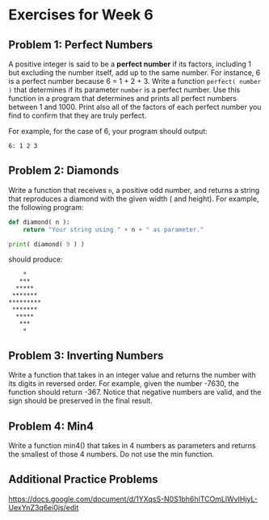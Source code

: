 # Exercises for Week 6

## Problem 1: Perfect Numbers

A positive integer is said to be a **perfect number** if its factors, including 1 but excluding the number
itself, add up to the same number.  For instance, 6 is a perfect number because 6 = 1 + 2 + 3.  Write a 
function `perfect( number )` that determines if its parameter `number` is a perfect number.  Use this
function in a program that determines and prints all perfect numbers between 1 and 1000.  Print also all of
the factors of each perfect number you find to confirm that they are truly perfect.

For example, for the case of 6, your program should output:
```
6: 1 2 3
``` 

## Problem 2: Diamonds

Write a function that receives `n`,  a positive odd number, and returns a string that reproduces a diamond 
with the given width ( and height).  For example, the following program:

```python
def diamond( n ):
    return "Your string using " + n + " as parameter."

print( diamond( 9 ) )
```

should produce:
```
    *
   ***
  *****
 *******
*********
 *******
  *****
   ***
    *
```

## Problem 3: Inverting Numbers

Write a function that takes in an integer value and returns the number with its digits in reversed order.
For example, given the number -7630, the function should return -367.  Notice that negative numbers are
valid, and the sign should be preserved in the final result.


## Problem 4: Min4

Write a function min4() that takes in 4 numbers as parameters and returns the smallest of those 4 numbers. Do not use the min function.

## Additional Practice Problems

https://docs.google.com/document/d/1YXqsS-N0S1bh6hITCOmLlWvIHjyL-UexYnZ3q6ei0js/edit
